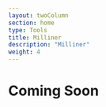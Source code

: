 ```yaml
---
layout: twoColumn
section: home
type: Tools
title: Milliner
description: "Milliner"
weight: 4
---
```


# Coming Soon
